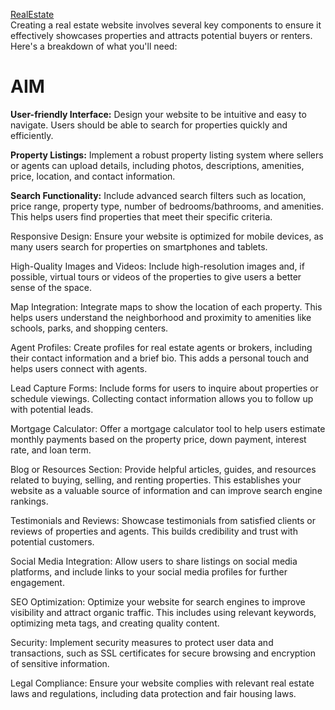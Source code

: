 <a href="https://yesiamkriti.github.io/RealEstate/Wizz-kid_KOC26_CipherSchool/property_web_html.html">RealEstate</a><br>
Creating a real estate website involves several key components to ensure it effectively showcases properties and attracts potential buyers or renters. Here's a breakdown of what you'll need:
<h1>AIM</h1>
<b>User-friendly Interface:</b> Design your website to be intuitive and easy to navigate. Users should be able to search for properties quickly and efficiently.

<b>Property Listings:</b> Implement a robust property listing system where sellers or agents can upload details, including photos, descriptions, amenities, price, location, and contact information.

<b>Search Functionality:</b> Include advanced search filters such as location, price range, property type, number of bedrooms/bathrooms, and amenities. This helps users find properties that meet their specific criteria.

Responsive Design: Ensure your website is optimized for mobile devices, as many users search for properties on smartphones and tablets.

High-Quality Images and Videos: Include high-resolution images and, if possible, virtual tours or videos of the properties to give users a better sense of the space.

Map Integration: Integrate maps to show the location of each property. This helps users understand the neighborhood and proximity to amenities like schools, parks, and shopping centers.

Agent Profiles: Create profiles for real estate agents or brokers, including their contact information and a brief bio. This adds a personal touch and helps users connect with agents.

Lead Capture Forms: Include forms for users to inquire about properties or schedule viewings. Collecting contact information allows you to follow up with potential leads.

Mortgage Calculator: Offer a mortgage calculator tool to help users estimate monthly payments based on the property price, down payment, interest rate, and loan term.

Blog or Resources Section: Provide helpful articles, guides, and resources related to buying, selling, and renting properties. This establishes your website as a valuable source of information and can improve search engine rankings.

Testimonials and Reviews: Showcase testimonials from satisfied clients or reviews of properties and agents. This builds credibility and trust with potential customers.

Social Media Integration: Allow users to share listings on social media platforms, and include links to your social media profiles for further engagement.

SEO Optimization: Optimize your website for search engines to improve visibility and attract organic traffic. This includes using relevant keywords, optimizing meta tags, and creating quality content.

Security: Implement security measures to protect user data and transactions, such as SSL certificates for secure browsing and encryption of sensitive information.

Legal Compliance: Ensure your website complies with relevant real estate laws and regulations, including data protection and fair housing laws.
